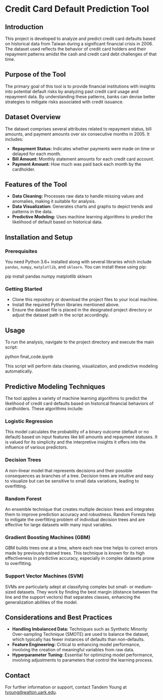 # Credit Card Default Prediction Tool

## Introduction
This project is developed to analyze and predict credit card defaults based on historical data from Taiwan during a significant financial crisis in 2006. The dataset used reflects the behavior of credit card holders and their repayment patterns amidst the cash and credit card debt challenges of that time.

## Purpose of the Tool
The primary goal of this tool is to provide financial institutions with insights into potential default risks by analyzing past credit card usage and repayment data. By understanding these patterns, banks can devise better strategies to mitigate risks associated with credit issuance.

## Dataset Overview
The dataset comprises several attributes related to repayment status, bill amounts, and payment amounts over six consecutive months in 2005. It includes:
- **Repayment Status:** Indicates whether payments were made on time or delayed for each month.
- **Bill Amount:** Monthly statement amounts for each credit card account.
- **Payment Amount:** How much was paid back each month by the cardholder.

## Features of the Tool
- **Data Cleaning:** Processes raw data to handle missing values and anomalies, making it suitable for analysis.
- **Data Visualization:** Generates charts and graphs to depict trends and patterns in the data.
- **Predictive Modeling:** Uses machine learning algorithms to predict the likelihood of default based on historical data.

## Installation and Setup
### Prerequisites
You need Python 3.6+ installed along with several libraries which include `pandas`, `numpy`, `matplotlib`, and `sklearn`. You can install these using pip:

pip install pandas numpy matplotlib sklearn

### Getting Started
- Clone this repository or download the project files to your local machine.
- Install the required Python libraries mentioned above.
- Ensure the dataset file is placed in the designated project directory or adjust the dataset path in the script accordingly.

## Usage
To run the analysis, navigate to the project directory and execute the main script:

python final_code.ipynb

This script will perform data cleaning, visualization, and predictive modeling automatically.

## Predictive Modeling Techniques
The tool applies a variety of machine learning algorithms to predict the likelihood of credit card defaults based on historical financial behaviors of cardholders. These algorithms include:

### Logistic Regression
This model calculates the probability of a binary outcome (default or no default) based on input features like bill amounts and repayment statuses. It is valued for its simplicity and the interpretive insights it offers into the influence of various predictors.

### Decision Trees
A non-linear model that represents decisions and their possible consequences as branches of a tree. Decision trees are intuitive and easy to visualize but can be sensitive to small data variations, leading to overfitting.

### Random Forest
An ensemble technique that creates multiple decision trees and integrates them to improve prediction accuracy and robustness. Random Forests help to mitigate the overfitting problem of individual decision trees and are effective for large datasets with many input variables.

### Gradient Boosting Machines (GBM)
GBM builds trees one at a time, where each new tree helps to correct errors made by previously trained trees. This technique is known for its high effectiveness in predictive accuracy, especially in complex datasets prone to overfitting.

### Support Vector Machines (SVM)
SVMs are particularly adept at classifying complex but small- or medium-sized datasets. They work by finding the best margin (distance between the line and the support vectors) that separates classes, enhancing the generalization abilities of the model.

## Considerations and Best Practices
- **Handling Imbalanced Data:** Techniques such as Synthetic Minority Over-sampling Technique (SMOTE) are used to balance the dataset, which typically has fewer instances of defaults than non-defaults.
- **Feature Engineering:** Critical to enhancing model performance, involving the creation of meaningful variables from raw data.
- **Hyperparameter Tuning:** Essential for optimizing model performance, involving adjustments to parameters that control the learning process.

## Contact
For further information or support, contact Tandem Young at [tyoung@walton.uark.edu](mailto:tyoung@walton.uark.edu).
